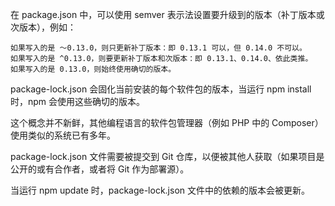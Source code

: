 
在 package.json 中，可以使用 semver 表示法设置要升级到的版本（补丁版本或次版本），例如：

	如果写入的是 〜0.13.0，则只更新补丁版本：即 0.13.1 可以，但 0.14.0 不可以。
	如果写入的是 ^0.13.0，则要更新补丁版本和次版本：即 0.13.1、0.14.0、依此类推。
	如果写入的是 0.13.0，则始终使用确切的版本。

package-lock.json 会固化当前安装的每个软件包的版本，当运行 npm install时，npm 会使用这些确切的版本。

这个概念并不新鲜，其他编程语言的软件包管理器（例如 PHP 中的 Composer）使用类似的系统已有多年。

package-lock.json 文件需要被提交到 Git 仓库，以便被其他人获取（如果项目是公开的或有合作者，或者将 Git 作为部署源）。

当运行 npm update 时，package-lock.json 文件中的依赖的版本会被更新。



